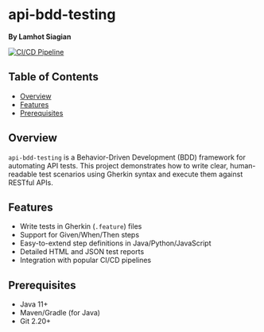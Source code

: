 
# api-bdd-testing

**By Lamhot Siagian**

[![CI/CD Pipeline](https://github.com/LamhotJM/api-bdd-testing/actions/workflows/ci-cd.yml/badge.svg)](https://github.com/LamhotJM/api-bdd-testing/actions/workflows/ci-cd.yml)

## Table of Contents

- [Overview](#overview)
- [Features](#features)
- [Prerequisites](#prerequisites)

## Overview

`api-bdd-testing` is a Behavior-Driven Development (BDD) framework for automating API tests. This project demonstrates how to write clear, human-readable test scenarios using Gherkin syntax and execute them against RESTful APIs.

## Features

- Write tests in Gherkin (`.feature`) files
- Support for Given/When/Then steps
- Easy-to-extend step definitions in Java/Python/JavaScript
- Detailed HTML and JSON test reports
- Integration with popular CI/CD pipelines

## Prerequisites

- Java 11+
- Maven/Gradle (for Java)
- Git 2.20+
